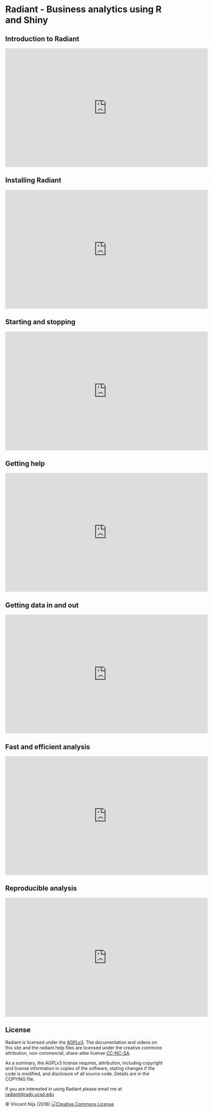 # Radiant - Business analytics using R and Shiny


## Introduction to Radiant

<iframe width="640" height="375" src="https://www.youtube.com/embed/kFVxcpdoKi8" frameborder="0" allowfullscreen></iframe>

## Installing Radiant

<iframe width="640" height="375" src="https://www.youtube.com/embed/XLR9cquIMAg" frameborder="0" allowfullscreen></iframe>

## Starting and stopping

<iframe width="640" height="375" src="https://www.youtube.com/embed/P7MCwnjdYjc" frameborder="0" allowfullscreen></iframe>

## Getting help

<iframe width="640" height="375" src="https://www.youtube.com/embed/G4lHfWDnJSQ" frameborder="0" allowfullscreen></iframe>

## Getting data in and out

<iframe width="640" height="375" src="https://www.youtube.com/embed/DdzKqcGxz14" frameborder="0" allowfullscreen></iframe>

## Fast and efficient analysis

<iframe width="640" height="375" src="https://www.youtube.com/embed/UClNhiXJqFM" frameborder="0" allowfullscreen></iframe>

## Reproducible analysis

<iframe width="640" height="375" src="https://www.youtube.com/embed/o32VNc7EZUM" frameborder="0" allowfullscreen></iframe>

<!--
## Visualizing data

<iframe width="640" height="375" src="" frameborder="0" allowfullscreen></iframe>

## Generating predictions from regression and GLM

<iframe width="640" height="375" src="//www.youtube.com/embed/Xp1REGAewGU" frameborder="0" allowfullscreen></iframe>
-->

## License


Radiant is licensed under the <a href="http://www.tldrlegal.com/l/AGPL3" target="\_blank">AGPLv3</a>. The documentation and videos on this site and the radiant help files are licensed under the creative commons attribution, non-commercial, share-alike license <a href="http://creativecommons.org/licenses/by-nc-sa/4.0/" target="_blank">CC-NC-SA</a>.

As a summary, the AGPLv3 license requires, attribution, including copyright and license information in copies of the software, stating changes if the code is modified, and disclosure of all source code. Details are in the COPYING file.

If you are interested in using Radiant please email me at radiant@rady.ucsd.edu

&copy; Vincent Nijs (2016) <a rel="license" href="http://creativecommons.org/licenses/by-nc-sa/4.0/" target="_blank"><img alt="Creative Commons License" style="border-width:0" src="imgs/80x15.png" /></a>
